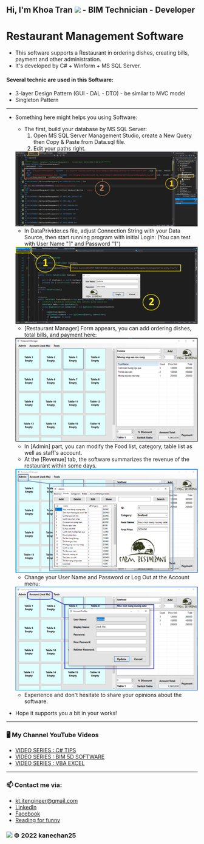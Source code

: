 ## Hi, I'm Khoa Tran <img src="https://media.giphy.com/media/hvRJCLFzcasrR4ia7z/giphy.gif" width="25px"> - BIM Technician - Developer 
# Restaurant Management Software
- This software supports a Restaurant in ordering dishes, creating bills, payment and other administration.
- It's developed by C# + Winform + MS SQL Server.
#### Several technic are used in this Software:
- 3-layer Design Pattern (GUI - DAL - DTO) - be similar to MVC model
- Singleton Pattern
---
- Something here might helps you using Software:
	* The first, build your database by MS SQL Server:
		1. Open MS SQL Server Management Studio, create a New Query then Copy & Paste from Data.sql file.
		2. Edit your paths right.

	<img src="https://github.com/kanechan25/Restaurant-Management-App/blob/main/img/ReadMe/create_sql.png">
  
	* In DataPrivider.cs file, adjust Connection String with your Data Source, then start running program with initial Login:
		(You can test with User Name "1" and Password "1")

	<img src="https://github.com/kanechan25/Restaurant-Management-App/blob/main/img/ReadMe/initial_run.png">
  
	* [Restaurant Manager] Form appears, you can add ordering dishes, total bills, and payment here:

	<img src="https://github.com/kanechan25/Restaurant-Management-App/blob/main/img/ReadMe/order-pages.PNG">
	
	* In [Admin] part, you can modify the Food list, category, table list as well as staff's account.
	* At the [Revenue] tab, the software summarizes the revenue of the restaurant within some days.

	<img src="https://github.com/kanechan25/Restaurant-Management-App/blob/main/img/ReadMe/admin-management.PNG">
	
	* Change your User Name and Password or Log Out at the Account menu:

	<img src="https://github.com/kanechan25/Restaurant-Management-App/blob/main/img/ReadMe/account-setting.PNG">
	
	* Experience and don't hesitate to share your opinions about the software.
- Hope it supports you a bit in your works!
---

### 🖥 My Channel YouTube Videos

<!-- YOUTUBE:START -->
- [VIDEO SERIES : C# TIPS](https://www.youtube.com/watch?v=IXaVxcmtZks&t=90s&ab_channel=BIMProgress)
- [VIDEO SERIES : BIM 5D SOFTWARE](https://www.youtube.com/playlist?list=PLJPnxfYoe9IqRw9Rt-lozInuOH0PVOBKR)
- [VIDEO SERIES : VBA EXCEL](https://www.youtube.com/playlist?list=PLJPnxfYoe9IruY9Pfd7gx1d4PIVPR3hxq)
<!-- YOUTUBE:END -->

---

### 📫 Contact me via:
- kt.itengineer@gmail.com
- [LinkedIn](https://www.linkedin.com/in/kanechan2593/)
- [Facebook](https://www.facebook.com/khoa2425/)
- [Reading for funny](https://ngoatv.blogspot.com/)
### <img src="https://github.com/kanechan25/kanechan25/blob/main/img/interface/logo_transparent_ok.png" width="25px"> © 2022 kanechan25
